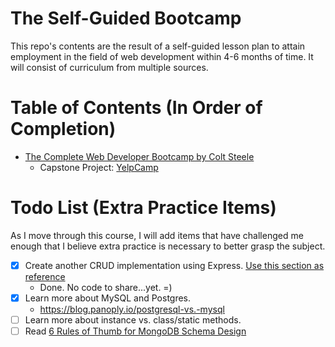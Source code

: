# The Self-Guided Bootcamp
This repo's contents are the result of a self-guided lesson plan to attain employment in the field of web development within 4-6 months of time. It will consist of curriculum from multiple sources.

# Table of Contents (In Order of Completion)
- [The Complete Web Developer Bootcamp by Colt Steele](https://www.udemy.com/course/the-web-developer-bootcamp/)
    - Capstone Project: [YelpCamp](https://aqueous-citadel-80395.herokuapp.com/)

 # Todo List (Extra Practice Items)
 As I move through this course, I will add items that have challenged me enough that I believe extra practice is necessary to better grasp the subject.

 - [x] Create another CRUD implementation using Express. [Use this section as reference](Complete_Web_Dev_Bootcamp/12_Express/03_Restful%20Routes) 
    - Done. No code to share...yet. =)
 - [x] Learn more about MySQL and Postgres.
    - https://blog.panoply.io/postgresql-vs.-mysql
 - [ ] Learn more about instance vs. class/static methods.
 - [ ] Read [6 Rules of Thumb for MongoDB Schema Design](https://www.mongodb.com/blog/post6-rules-of-thumb-for-mongodb-schema-design-part-1)